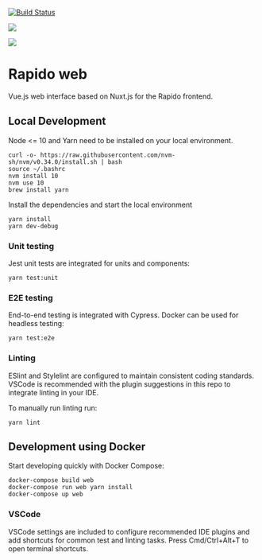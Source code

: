 [![Build Status](https://travis-ci.com/cgservices/rapido_web.svg?token=ZgTe7kdhPHKTsscs3BSm&branch=master)](https://travis-ci.com/cgservices/rapido_web)

<a href="https://codeclimate.com/repos/5c9b7f2ce7cd860258004a86/maintainability"><img src="https://api.codeclimate.com/v1/badges/e838b1710746bcd200e2/maintainability" /></a>

<a href="https://codeclimate.com/repos/5c9b7f2ce7cd860258004a86/test_coverage"><img src="https://api.codeclimate.com/v1/badges/e838b1710746bcd200e2/test_coverage" /></a>

# Rapido web

Vue.js web interface based on Nuxt.js for the Rapido frontend.

## Local Development

Node <= 10 and Yarn need to be installed on your local environment.

```
curl -o- https://raw.githubusercontent.com/nvm-sh/nvm/v0.34.0/install.sh | bash
source ~/.bashrc
nvm install 10
nvm use 10
brew install yarn
```

Install the dependencies and start the local environment

```
yarn install
yarn dev-debug
```

### Unit testing
Jest unit tests are integrated for units and components:
```
yarn test:unit
```

### E2E testing
End-to-end testing is integrated with Cypress. Docker can be used for headless
testing:
```
yarn test:e2e
```

### Linting
ESlint and Stylelint are configured to maintain consistent coding standards.
VSCode is recommended with the plugin suggestions in this repo to integrate
linting in your IDE.

To manually run linting run:
```
yarn lint
```

## Development using Docker
Start developing quickly with Docker Compose:

```
docker-compose build web
docker-compose run web yarn install
docker-compose up web
```

### VSCode
VSCode settings are included to configure recommended IDE plugins and add
shortcuts for common test and linting tasks. Press Cmd/Ctrl+Alt+T to open
terminal shortcuts.
